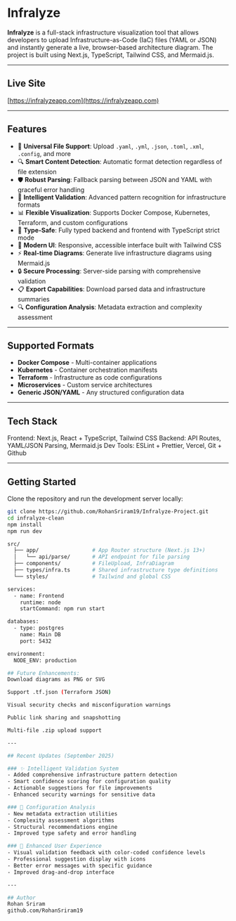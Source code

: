 # Infralyze

**Infralyze** is a full-stack infrastructure visualization tool that allows developers to upload Infrastructure-as-Code (IaC) files (YAML or JSON) and instantly generate a live, browser-based architecture diagram. The project is built using Next.js, TypeScript, Tailwind CSS, and Mermaid.js.

---

## Live Site

[https://infralyzeapp.com](https://infralyzeapp.com)

---

## Features

- 🚀 **Universal File Support**: Upload `.yaml`, `.yml`, `.json`, `.toml`, `.xml`, `.config`, and more
- 🔍 **Smart Content Detection**: Automatic format detection regardless of file extension
- 🛡️ **Robust Parsing**: Fallback parsing between JSON and YAML with graceful error handling
- 🧠 **Intelligent Validation**: Advanced pattern recognition for infrastructure formats
- 📊 **Flexible Visualization**: Supports Docker Compose, Kubernetes, Terraform, and custom configurations
- 🎯 **Type-Safe**: Fully typed backend and frontend with TypeScript strict mode
- 🎨 **Modern UI**: Responsive, accessible interface built with Tailwind CSS
- ⚡ **Real-time Diagrams**: Generate live infrastructure diagrams using Mermaid.js
- 🔒 **Secure Processing**: Server-side parsing with comprehensive validation
- 📋 **Export Capabilities**: Download parsed data and infrastructure summaries
- 🔍 **Configuration Analysis**: Metadata extraction and complexity assessment

---

## Supported Formats

- **Docker Compose** - Multi-container applications
- **Kubernetes** - Container orchestration manifests  
- **Terraform** - Infrastructure as code configurations
- **Microservices** - Custom service architectures
- **Generic JSON/YAML** - Any structured configuration data

---

## Tech Stack

Frontend: Next.js, React + TypeScript, Tailwind CSS
Backend: API Routes, YAML/JSON Parsing, Mermaid.js
Dev Tools: ESLint + Prettier, Vercel, Git + Github

---

## Getting Started

Clone the repository and run the development server locally:

```bash
git clone https://github.com/RohanSriram19/Infralyze-Project.git
cd infralyze-clean
npm install
npm run dev

src/
  ├── app/                 # App Router structure (Next.js 13+)
  │   └── api/parse/       # API endpoint for file parsing
  ├── components/          # FileUpload, InfraDiagram
  ├── types/infra.ts       # Shared infrastructure type definitions
  └── styles/              # Tailwind and global CSS

services:
  - name: Frontend
    runtime: node
    startCommand: npm run start

databases:
  - type: postgres
    name: Main DB
    port: 5432

environment:
  NODE_ENV: production

## Future Enhancements:
Download diagrams as PNG or SVG

Support .tf.json (Terraform JSON)

Visual security checks and misconfiguration warnings

Public link sharing and snapshotting

Multi-file .zip upload support

---

## Recent Updates (September 2025)

### ✨ Intelligent Validation System
- Added comprehensive infrastructure pattern detection
- Smart confidence scoring for configuration quality
- Actionable suggestions for file improvements
- Enhanced security warnings for sensitive data

### 🔧 Configuration Analysis
- New metadata extraction utilities
- Complexity assessment algorithms  
- Structural recommendations engine
- Improved type safety and error handling

### 🎨 Enhanced User Experience
- Visual validation feedback with color-coded confidence levels
- Professional suggestion display with icons
- Better error messages with specific guidance
- Improved drag-and-drop interface

---

## Author
Rohan Sriram
github.com/RohanSriram19
